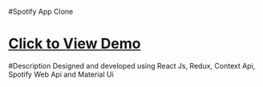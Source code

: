 #Spotify App Clone
<h1><a href="https://spotify-clone-app-10899.firebaseapp.com"> Click to View Demo</a></h1>

#Description
Designed and developed using React Js, Redux, Context Api, Spotify Web Api and Material Ui
